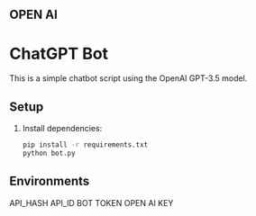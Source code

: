 ## OPEN AI
# ChatGPT Bot

This is a simple chatbot script using the OpenAI GPT-3.5 model.

## Setup

1. Install dependencies:
   ```bash
   pip install -r requirements.txt
   python bot.py
   
## Environments

API_HASH
API_ID
BOT TOKEN
OPEN AI KEY

